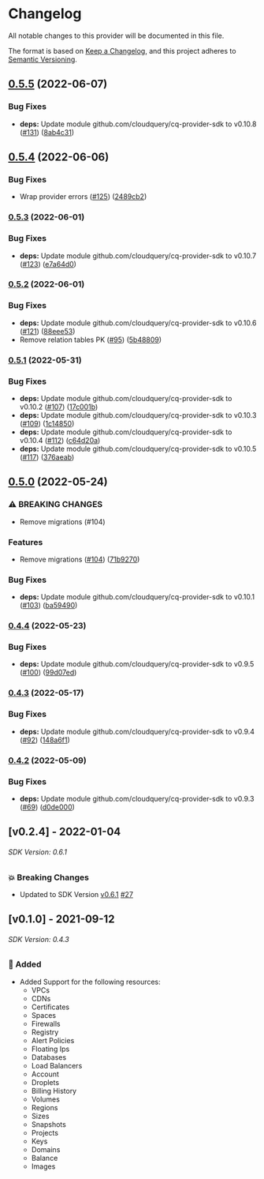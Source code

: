 # Changelog

All notable changes to this provider will be documented in this file.

The format is based on [Keep a Changelog](https://keepachangelog.com/en/1.0.0/),
and this project adheres to [Semantic Versioning](https://semver.org/spec/v2.0.0.html).

<!-- 
## Unreleased
### 🚀 Added
### :gear: Changed
### :spider: Fixed
### 💥 Breaking Changes
-->

## [0.5.5](https://github.com/cloudquery/cq-provider-digitalocean/compare/v0.5.4...v0.5.5) (2022-06-07)


### Bug Fixes

* **deps:** Update module github.com/cloudquery/cq-provider-sdk to v0.10.8 ([#131](https://github.com/cloudquery/cq-provider-digitalocean/issues/131)) ([8ab4c31](https://github.com/cloudquery/cq-provider-digitalocean/commit/8ab4c310203f06d87473e22c09dcd6b877fe7aaa))

## [0.5.4](https://github.com/cloudquery/cq-provider-digitalocean/compare/v0.5.3...v0.5.4) (2022-06-06)


### Bug Fixes

* Wrap provider errors ([#125](https://github.com/cloudquery/cq-provider-digitalocean/issues/125)) ([2489cb2](https://github.com/cloudquery/cq-provider-digitalocean/commit/2489cb2d3cc775e926a1ae01605204e5743c39a1))

### [0.5.3](https://github.com/cloudquery/cq-provider-digitalocean/compare/v0.5.2...v0.5.3) (2022-06-01)


### Bug Fixes

* **deps:** Update module github.com/cloudquery/cq-provider-sdk to v0.10.7 ([#123](https://github.com/cloudquery/cq-provider-digitalocean/issues/123)) ([e7a64d0](https://github.com/cloudquery/cq-provider-digitalocean/commit/e7a64d027460cd8657300f929e75860d4e2720ba))

### [0.5.2](https://github.com/cloudquery/cq-provider-digitalocean/compare/v0.5.1...v0.5.2) (2022-06-01)


### Bug Fixes

* **deps:** Update module github.com/cloudquery/cq-provider-sdk to v0.10.6 ([#121](https://github.com/cloudquery/cq-provider-digitalocean/issues/121)) ([88eee53](https://github.com/cloudquery/cq-provider-digitalocean/commit/88eee536f02aa97346dffa09dafb48d3442f869f))
* Remove relation tables PK ([#95](https://github.com/cloudquery/cq-provider-digitalocean/issues/95)) ([5b48809](https://github.com/cloudquery/cq-provider-digitalocean/commit/5b4880932508cd0108fa4d87ba7eca10d5bfafd6))

### [0.5.1](https://github.com/cloudquery/cq-provider-digitalocean/compare/v0.5.0...v0.5.1) (2022-05-31)


### Bug Fixes

* **deps:** Update module github.com/cloudquery/cq-provider-sdk to v0.10.2 ([#107](https://github.com/cloudquery/cq-provider-digitalocean/issues/107)) ([17c001b](https://github.com/cloudquery/cq-provider-digitalocean/commit/17c001b786fa9c4f558d0c64b3b8760508e92b32))
* **deps:** Update module github.com/cloudquery/cq-provider-sdk to v0.10.3 ([#109](https://github.com/cloudquery/cq-provider-digitalocean/issues/109)) ([1c14850](https://github.com/cloudquery/cq-provider-digitalocean/commit/1c14850e19c3d8e660f37152eeae4a6e60629768))
* **deps:** Update module github.com/cloudquery/cq-provider-sdk to v0.10.4 ([#112](https://github.com/cloudquery/cq-provider-digitalocean/issues/112)) ([c64d20a](https://github.com/cloudquery/cq-provider-digitalocean/commit/c64d20a843593e8fc5564d1719e14b3043ced2ee))
* **deps:** Update module github.com/cloudquery/cq-provider-sdk to v0.10.5 ([#117](https://github.com/cloudquery/cq-provider-digitalocean/issues/117)) ([376aeab](https://github.com/cloudquery/cq-provider-digitalocean/commit/376aeabadb10b2303bd64c506e597150a07de060))

## [0.5.0](https://github.com/cloudquery/cq-provider-digitalocean/compare/v0.4.4...v0.5.0) (2022-05-24)


### ⚠ BREAKING CHANGES

* Remove migrations (#104)

### Features

* Remove migrations ([#104](https://github.com/cloudquery/cq-provider-digitalocean/issues/104)) ([71b9270](https://github.com/cloudquery/cq-provider-digitalocean/commit/71b927022b6d5b4fc136e863f29fb0107e00d8fd))


### Bug Fixes

* **deps:** Update module github.com/cloudquery/cq-provider-sdk to v0.10.1 ([#103](https://github.com/cloudquery/cq-provider-digitalocean/issues/103)) ([ba59490](https://github.com/cloudquery/cq-provider-digitalocean/commit/ba59490cdb8f969fd3a40c4b234af03ba197e842))

### [0.4.4](https://github.com/cloudquery/cq-provider-digitalocean/compare/v0.4.3...v0.4.4) (2022-05-23)


### Bug Fixes

* **deps:** Update module github.com/cloudquery/cq-provider-sdk to v0.9.5 ([#100](https://github.com/cloudquery/cq-provider-digitalocean/issues/100)) ([99d07ed](https://github.com/cloudquery/cq-provider-digitalocean/commit/99d07edbff267f35a5940771d8d511cb52ae0931))

### [0.4.3](https://github.com/cloudquery/cq-provider-digitalocean/compare/v0.4.2...v0.4.3) (2022-05-17)


### Bug Fixes

* **deps:** Update module github.com/cloudquery/cq-provider-sdk to v0.9.4 ([#92](https://github.com/cloudquery/cq-provider-digitalocean/issues/92)) ([148a6f1](https://github.com/cloudquery/cq-provider-digitalocean/commit/148a6f1dacb9d49c674c03f4f199feb8073880c5))

### [0.4.2](https://github.com/cloudquery/cq-provider-digitalocean/compare/v0.4.1...v0.4.2) (2022-05-09)


### Bug Fixes

* **deps:** Update module github.com/cloudquery/cq-provider-sdk to v0.9.3 ([#69](https://github.com/cloudquery/cq-provider-digitalocean/issues/69)) ([d0de000](https://github.com/cloudquery/cq-provider-digitalocean/commit/d0de000b65fbd6a967edf3e17026addc2432bdd8))

## [v0.2.4] - 2022-01-04
###### SDK Version: 0.6.1
### 💥 Breaking Changes
* Updated to SDK Version [v0.6.1](https://github.com/cloudquery/cq-provider-sdk/blob/main/CHANGELOG.md#v061---2022-01-03) [#27](https://github.com/cloudquery/cq-provider-digitalocean/pull/27)


## [v0.1.0] - 2021-09-12
###### SDK Version: 0.4.3

### :rocket: Added
 - Added Support for the following resources:
    * VPCs
    * CDNs
    * Certificates
    * Spaces
    * Firewalls
    * Registry
    * Alert Policies
    * Floating Ips
    * Databases
    * Load Balancers  
    * Account
    * Droplets
    * Billing History
    * Volumes
    * Regions
    * Sizes
    * Snapshots
    * Projects
    * Keys
    * Domains
    * Balance
    * Images
